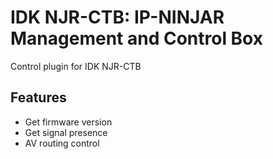 # IDK NJR-CTB: IP-NINJAR Management and Control Box

Control plugin for IDK NJR-CTB

## Features

- Get firmware version
- Get signal presence
- AV routing control
